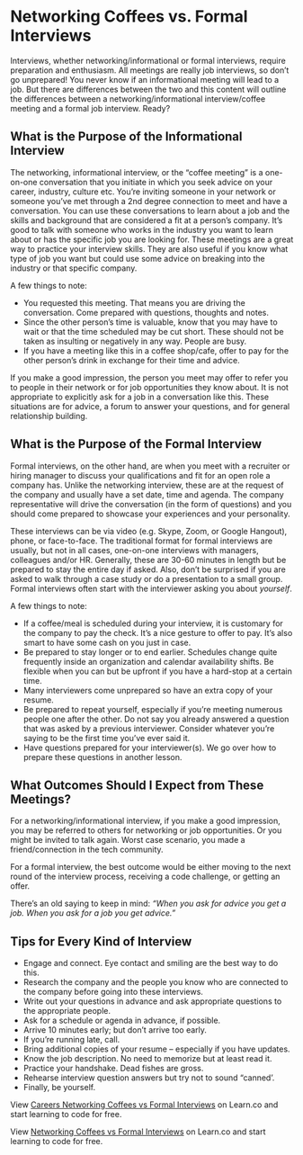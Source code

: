 # Networking Coffees vs. Formal Interviews

Interviews, whether networking/informational or formal interviews, require preparation and enthusiasm. All meetings are really job interviews, so don’t go unprepared! You never know if an informational meeting will lead to a job.  But there are differences between the two and this content will outline the differences between a networking/informational interview/coffee meeting and a formal job interview. Ready?

## What is the Purpose of the Informational Interview

The networking, informational interview, or the “coffee meeting” is a one-on-one conversation that you initiate in which you seek advice on your career, industry, culture etc.   You’re inviting someone in your network or someone you’ve met through a 2nd degree connection to meet and have a conversation. You can use these conversations to learn about a job and the skills and background that are considered a fit at a person’s company.  It’s good to talk with someone who works in the industry you want to learn about or has the specific job you are looking for. These meetings are a great way to practice your interview skills.  They are also useful if you know what type of job you want but could use some advice on breaking into the industry or that specific company.

A few things to note: 

- You requested this meeting. That means you are driving the conversation. Come prepared with questions, thoughts and notes.
- Since the other person’s time is valuable, know that you may have to wait or that the time scheduled may be cut short. These should not be taken as insulting or negatively in any way. People are busy.
- If you have a meeting like this in a coffee shop/cafe, offer to pay for the other person’s drink in exchange for their time and advice.

If you make a good impression, the person you meet may offer to refer you to people in their network or for job opportunities they know about.  It is not appropriate to explicitly ask for a job in a conversation like this. These situations are for advice, a forum to  answer your questions, and for general relationship building. 

## What is the Purpose of the Formal Interview

Formal interviews, on the other hand, are when you meet with a recruiter or hiring manager to discuss your qualifications and fit for an open role a company has. Unlike the networking interview, these are at the request of the company and usually have a set date, time and agenda. The company representative will drive the conversation (in the form of questions) and you should come prepared to showcase your experiences and your personality.

These interviews can be via video (e.g. Skype, Zoom, or Google Hangout), phone, or face-to-face. The traditional format for formal interviews are usually, but not in all cases, one-on-one interviews with managers, colleagues and/or HR. Generally, these are 30-60 minutes in length but be prepared to stay the entire day if asked. Also, don’t be surprised if you are asked to walk through a case study or do a presentation to a small group. Formal interviews often start with the interviewer asking you about *yourself*.

A few things to note: 

- If a coffee/meal is scheduled during your interview, it is customary for the company to pay the check. It’s a nice gesture to offer to pay. It’s also smart to have some cash on you just in case.
- Be prepared to stay longer or to end earlier. Schedules change quite frequently inside an organization and calendar availability shifts. Be flexible when you can but be upfront if you have a hard-stop at a certain time. 
- Many interviewers come unprepared so have an extra copy of your resume.
- Be prepared to repeat yourself, especially if you’re meeting numerous people one after the other. Do not say you already answered a question that was asked by a previous interviewer. Consider whatever you’re saying to be the first time you’ve ever said it.
- Have questions prepared for your interviewer(s). We go over how to prepare these questions in another lesson.

## What Outcomes Should I Expect from These Meetings? 

For a networking/informational interview, if you make a good impression, you may be referred to others for networking or job opportunities.  Or you might be invited to talk again. Worst case scenario, you made a friend/connection in the tech community.

For a formal interview, the best outcome would be either moving to the next round of the interview process, receiving a code challenge, or getting an offer. 

There’s an old saying to keep in mind: *“When you ask for advice you get a job. When you ask for a job you get advice.”* 

## Tips for Every Kind of Interview

- Engage and connect.  Eye contact and smiling are the best way to do this.
- Research the company and the people you know who are connected to the company before going into these interviews.  
- Write out your questions in advance and ask appropriate questions to the appropriate people.  
- Ask for a schedule or agenda in advance, if possible.
- Arrive 10 minutes early; but don’t arrive too early.
- If you’re running late, call. 
- Bring additional copies of your resume – especially if you have updates.
- Know the job description. No need to memorize but at least read it.
- Practice your handshake. Dead fishes are gross.
- Rehearse interview question answers but try not to sound “canned’.
- Finally, be yourself.

<p data-visibility='hidden'>View <a href='https://learn.co/lessons/careers-networking-coffees-vs-formal-interviews'>Careers Networking Coffees vs Formal Interviews</a> on Learn.co and start learning to code for free.</p>

<p class='util--hide'>View <a href='https://learn.co/lessons/careers-networking-coffees-vs-formal-interviews'>Networking Coffees vs Formal Interviews</a> on Learn.co and start learning to code for free.</p>
